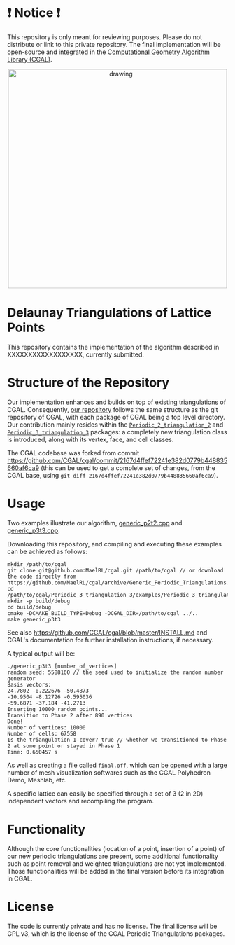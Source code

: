 # :heavy_exclamation_mark: Notice :heavy_exclamation_mark:
This repository is only meant for reviewing purposes. Please do not distribute or link to this private repository.
The final implementation will be open-source and integrated in the [Computational Geometry Algorithm Library (CGAL)](https://github.com/CGAL/cgal/).

<p align="center"><img src="GPDT2.jpg" alt="drawing" width="500"/></p>

# Delaunay Triangulations of Lattice Points

This repository contains the implementation of the algorithm described in XXXXXXXXXXXXXXXXXX, currently submitted.

# Structure of the Repository

Our implementation enhances and builds on top of existing triangulations of CGAL. Consequently,
[our repository](https://github.com/MaelRL/cgal/tree/Generic_Periodic_Triangulations/) follows the same structure
as the git repository of CGAL, with each package of CGAL being a top level directory.
Our contribution mainly resides within the
[`Periodic_2_triangulation_2`](https://github.com/MaelRL/cgal/tree/Generic_Periodic_Triangulations/Periodic_2_triangulation_2/include/CGAL)
and [`Periodic_3_triangulation_3`](https://github.com/MaelRL/cgal/tree/Generic_Periodic_Triangulations/Periodic_3_triangulation_3/include/CGAL) packages:
a completely new triangulation class is introduced, along with its vertex, face, and cell classes.

The CGAL codebase was forked from commit https://github.com/CGAL/cgal/commit/2167d4ffef72241e382d0779b448835660af6ca9 (this can be used to get a complete set of changes,
from the CGAL base, using `git diff 2167d4ffef72241e382d0779b448835660af6ca9`).

# Usage

Two examples illustrate our algorithm, [generic_p2t2.cpp](https://github.com/MaelRL/cgal/blob/Generic_Periodic_Triangulations/Periodic_2_triangulation_2/examples/Periodic_2_triangulation_2/generic_p2t2.cpp)
and [generic_p3t3.cpp](https://github.com/MaelRL/cgal/blob/Generic_Periodic_Triangulations/Periodic_3_triangulation_3/examples/Periodic_3_triangulation_3/generic_p3t3.cpp).

Downloading this repository, and compiling and executing these examples can be achieved as follows:
```
mkdir /path/to/cgal
git clone git@github.com:MaelRL/cgal.git /path/to/cgal // or download the code directly from https://github.com/MaelRL/cgal/archive/Generic_Periodic_Triangulations.zip
cd /path/to/cgal/Periodic_3_triangulation_3/examples/Periodic_3_triangulation_3
mkdir -p build/debug
cd build/debug
cmake -DCMAKE_BUILD_TYPE=Debug -DCGAL_DIR=/path/to/cgal ../..
make generic_p3t3
```

See also https://github.com/CGAL/cgal/blob/master/INSTALL.md and CGAL's documentation for further installation instructions, if necessary.

A typical output will be:
```
./generic_p3t3 [number_of_vertices]
random seed: 5588160 // the seed used to initialize the random number generator
Basis vectors:
24.7802 -0.222676 -50.4873
-10.9504 -8.12726 -0.595036
-59.6871 -37.184 -41.2713
Inserting 10000 random points...
Transition to Phase 2 after 890 vertices
Done!
Number of vertices: 10000
Number of cells: 67558
Is the triangulation 1-cover? true // whether we transitioned to Phase 2 at some point or stayed in Phase 1
Time: 0.650457 s
```

As well as creating a file called `final.off`, which can be opened with a large number of mesh visualization
softwares such as the CGAL Polyhedron Demo, Meshlab, etc.

A specific lattice can easily be specified through a set of 3 (2 in 2D) independent vectors and recompiling the program.

# Functionality

Although the core functionalities (location of a point, insertion of a point) of our new periodic
triangulations are present, some additional functionality such as point removal and weighted triangulations
are not yet implemented. Those functionalities will be added in the final version before its integration in CGAL.

# License

The code is currently private and has no license. The final license will be GPL v3, which is the
license of the CGAL Periodic Triangulations packages.

